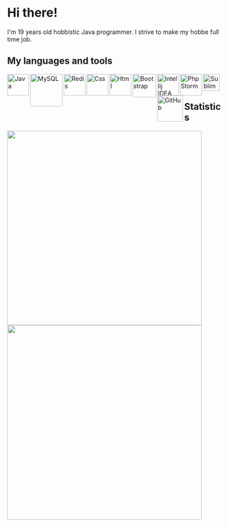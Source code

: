 <h1>Hi there!</h1>
<span>I'm 19 years old hobbistic Java programmer. I strive to make my hobbe full time job.</span>
<br>
<h2>My languages and tools</h2>
<img align="left" alt="Java" width="50px" src="https://plumbr.io/app/uploads/2019/06/java.png" />
<img align="left" alt="MySQL" width="75px" src="https://download.logo.wine/logo/MySQL/MySQL-Logo.wine.png" />
<img align="left" alt="Redis" width="50px" src="https://cdn4.iconfinder.com/data/icons/redis-2/1451/Untitled-2-512.png" />
<img align="left" alt="Css" width="50px" src="https://qarbon.pl/lang/css3.svg" />
<img align="left" alt="Html" width="50px" src="https://pl.seaicons.com/wp-content/uploads/2015/07/Other-html-5-icon.png" />
<img align="left" alt="Bootstrap" width="54px" src="https://www.pinclipart.com/picdir/big/35-353932_bootstrap-bootstrap-4-logo-png-clipart.png" />
<img align="left" alt="Intellij IDEA" width="50px" src="https://upload.wikimedia.org/wikipedia/commons/thumb/d/d5/IntelliJ_IDEA_Logo.svg/1024px-IntelliJ_IDEA_Logo.svg.png" />
<img align="left" alt="PhpStorm" width="50px" src="https://www.anysoft.pl/images/items/4634/phpstorm_big.png" />
<img align="left" alt="Sublim Text" width="39px" src="https://forum.sublimetext.com/uploads/default/original/3X/f/b/fb6d7be2746b3df34c0ca62690f4e747305be921.png" />
<img align="left" alt="GitHub" width="60px" src="https://github.githubassets.com/images/modules/logos_page/Octocat.png" />
<br>
<br>
<h2>Statistics</h2>
<img align="left" width="450px" src="https://github-readme-stats.vercel.app/api?username=arturekdev&count_private=true&show_icons=true" />
<img align="left" width="450px" src="https://github-readme-stats.vercel.app/api/wakatime?username=arturekdev&show_icons=true" />
<!--START_SECTION:waka-->
<!--END_SECTION:waka-->
